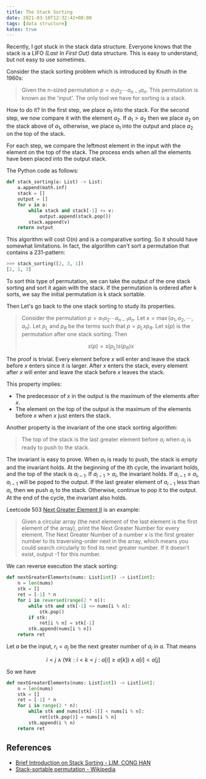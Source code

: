 ```yaml
---
title: The Stack Sorting
date: 2021-03-10T12:32:42+08:00
tags: [data structure]
katex: true
---
```


Recently, I got stuck in the stack data structure. Everyone knows that the stack is a LIFO _(Last In First Out)_ data structure. This is easy to understand, but not easy to use sometimes.

<!--more-->

Consider the stack sorting problem which is introduced by Knuth in the 1960s:

> Given the n-sized permutation $p = a_1 a_2\cdots a_{n-1} a_n$. This permutation is known
> as the 'input'. The only tool we have for sorting is a stack.

How to do it? In the first step, we place $a_1$ into the stack. For the second step, we now compare it with the element $a_2$. If $a_1 > a_2$ then we place $a_2$ on the stack above of $a_1$, otherwise, we place $a_1$ into the output and place $a_2$ on the top of the stack.

For each step, we compare the leftmost element in the input with the element on the
top of the stack. The process ends when all the elements have been placed into the output
stack.

The Python code as follows:

```python
def stack_sorting(a: List) -> List:
    a.append(math.inf)
    stack = []
    output = []
    for v in a:
        while stack and stack[-1] <= v:
            output.append(stack.pop())
        stack.append(v)
    return output
```

This algorithm will cost O(n) and is a comparative sorting. So it should have somewhat limitations. In fact, the algorithm can't sort a permutation that contains a 231-pattern:

```python
>>> stack_sorting([2, 3, 1])
[2, 1, 3]
```

To sort this type of permutation, we can take the output of the one stack sorting and sort it again with the stack. If the permutation is ordered after k sorts, we say the initial permutation is k stack sortable.

Then Let's go back to the one stack sorting to study its properties.

> Consider the permutation $p = a_1 a_2 \cdots a_{n-1} a_n$. Let $x = \max (a_1, a_2, \cdots, a_n)$. Let $p_L$ and $p_R$ be the terms such that $p = p_L x p_R$. Let $s(p)$ is the permutation after one stack sorting. Then
>
> $$
> s(p) = s(p_L)s(p_R)x
> $$

The proof is trivial. Every element before $x$ will enter and leave the stack before $x$ enters since it is larger. After $x$ enters the stack, every element after $x$ will enter and leave the stack before $x$ leaves the stack.

This property implies:

- The predecessor of $x$ in the output is the maximum of the elements after $x$.
- The element on the top of the output is the maximum of the elements before $x$ when $x$
  just enters the stack.

Another property is the invariant of the one stack sorting algorithm:

> The top of the stack is the last greater element before $a_i$ when $a_i$ is ready to
> push to the stack.

The invariant is easy to prove. When $a_1$ is ready to push, the stack is empty and the
invariant holds. At the beginning of the ith cycle, the invariant holds, and the top of
the stack is $a_{i-1}$. If $a_{i-1} > a_i$, the invariant holds. If $a_{i-1} \le a_i$,
$a_{i-1}$ will be poped to the output. If the last greater element of $a_{i-1}$ less than
$a_i$, then we push $a_i$ to the stack. Otherwise, continue to pop it to the output. At
the end of the cycle, the invariant also holds.

Leetcode 503 [Next Greater Element II](https://leetcode.com/problems/next-greater-element-ii/) is an example:

> Given a circular array (the next element of the last element is the first element of the array), print the Next Greater Number for every element. The Next Greater Number of a number x is the first greater number to its traversing-order next in the array, which means you could search circularly to find its next greater number. If it doesn't exist, output -1 for this number.

We can reverse execution the stack sorting:

```python
def nextGreaterElements(nums: List[int]) -> List[int]:
    n = len(nums)
    stk = []
    ret = [-1] * n
    for i in reversed(range(2 * n)):
        while stk and stk[-1] <= nums[i % n]:
            stk.pop()
        if stk:
            ret[i % n] = stk[-1]
        stk.append(nums[i % n])
    return ret
```

Let $a$ be the input, $r_i = a_j$ be the next greater number of $a_i$ in $a$. That means

$$
i < j\land ( \forall k : i < k < j : a[i] \ge a[k] ) \land a[i] < a[j]
$$

So we have

```python
def nextGreaterElements(nums: List[int]) -> List[int]:
    n = len(nums)
    stk = []
    ret = [-1] * n
    for i in range(2 * n):
        while stk and nums[stk[-1]] < nums[i % n]:
            ret[stk.pop()] = nums[i % n]
        stk.append(i % n)
    return ret
```

## References

- [Brief Introduction on Stack Sorting - LIM, CONG HAN](https://math.uchicago.edu/~may/VIGRE/VIGRE2007/REUPapers/FINALAPP/Lim.pdf)
- [Stack-sortable permutation - Wikipedia](https://en.wikipedia.org/wiki/Stack-sortable_permutation)
